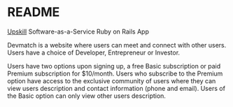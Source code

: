 # README

[Upskill](http://upskillcourses.com) Software-as-a-Service Ruby on Rails App

Devmatch is a website where users can meet and connect with other users. Users have a choice of Developer, Entrepreneur or Investor. 

Users have two options upon signing up, a free Basic subscription or paid Premium subscription for $10/month. Users who subscribe to the Premium option have access to the exclusive community of users where they can view users description and contact information (phone and email). Users of the Basic option can only view other users description.
